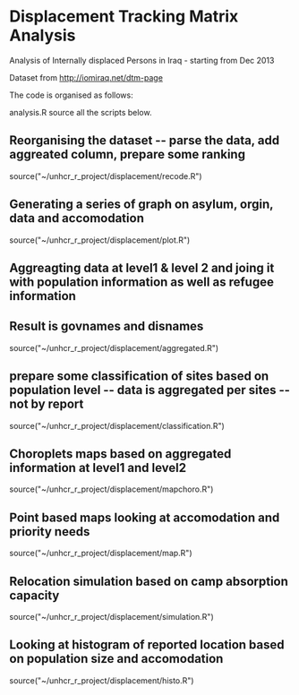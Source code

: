 Displacement Tracking Matrix Analysis
============

Analysis of Internally displaced Persons in Iraq - starting from Dec 2013 

Dataset from http://iomiraq.net/dtm-page

The code is organised as follows:

analysis.R source all the scripts below.


## Reorganising the dataset -- parse the data, add aggreated column, prepare some ranking
source("~/unhcr_r_project/displacement/recode.R")

## Generating a series of graph on asylum, orgin, data and accomodation
source("~/unhcr_r_project/displacement/plot.R")

## Aggreagting data at level1 & level 2 and joing it with population information as well as refugee information
## Result is govnames and disnames
source("~/unhcr_r_project/displacement/aggregated.R")

## prepare some classification of sites based on population level -- data is aggregated per sites -- not by report
source("~/unhcr_r_project/displacement/classification.R")

## Choroplets maps based on aggregated information at level1 and level2
source("~/unhcr_r_project/displacement/mapchoro.R")

## Point based maps looking at accomodation and priority needs
source("~/unhcr_r_project/displacement/map.R")

## Relocation simulation based on camp absorption capacity
source("~/unhcr_r_project/displacement/simulation.R")

## Looking at histogram of reported location based on population size and accomodation
source("~/unhcr_r_project/displacement/histo.R")
   
